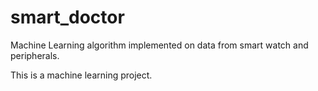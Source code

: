 # smart_doctor
Machine Learning algorithm implemented on data from smart watch and peripherals.

This is a machine learning project.
